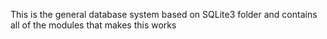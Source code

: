 This is the general database system based on SQLite3 folder and contains all of the modules that makes this works